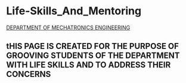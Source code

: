 # Life-Skills_And_Mentoring 

[DEPARTMENT OF MECHATRONICS ENGINEERING](https://www.cuchd.in/engineering/be-mechatronics.php)

## tHIS PAGE IS CREATED FOR THE PURPOSE OF GROOVING STUDENTS OF THE DEPARTMENT WITH LIFE SKILLS AND TO ADDRESS THEIR CONCERNS
